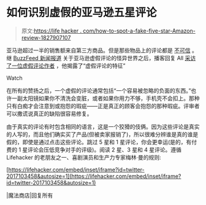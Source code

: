 # 如何识别虚假的亚马逊五星评论

> 原文:[https://life hacker . com/how-to-spot-a-fake-five-star-Amazon-review-1827907107](https://lifehacker.com/how-to-spot-a-fake-five-star-amazon-review-1827907107)

亚马逊超过一半的销售额来自第三方商品。但是那些物品上的评论都是 [不可信](https://lifehacker.com/heres-why-amazon-cant-fix-review-spam-1825955852) 。继 [BuzzFeed 新闻报道](https://www.buzzfeednews.com/article/nicolenguyen/amazon-fake-review-problem) 关于亚马逊虚假评论的怪异世界之后，播客回复 All [采访了一位虚假评论作者](https://www.gimletmedia.com/reply-all/124#episode-player) ，他揭露了“虚假评论的特征”

Watch

在所有的赞扬之后，一个虚假的评论通常包括“一个容易被忽略的负面的东西。”也许一副太阳镜如果你不清洗会变脏，或者如果你用力不够，手机壳不会扣上。那种只有白痴才会注意到或抱怨的瑕疵——正是真正的顾客会抱怨的那种瑕疵。评审者可以撒谎说真正的缺陷很容易修复。

由于真实的评论有时包含相同的语言，这是一个狡猾的伎俩。因为这些评论是真实的人写的，而且他们确实买了产品(但被卖家报销了)，所以很难分辨谁是真的谁是假的，即使是通过点击这些评论。跳过 5 星和 1 星评论，你会更幸运(是的，有付费的 1 星评论会压低竞争对手的评级)。阅读 2 星、3 星和 4 星评论。遵循 Lifehacker 的老朋友之一、喜剧演员和生产力专家梅林·曼的规则:

 [https://lifehacker.com/embed/inset/iframe?id=twitter-2017103458&autosize=1](https://lifehacker.com/embed/inset/iframe?id=twitter-2017103458&autosize=1) 

|魔法商店|回复所有